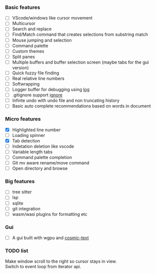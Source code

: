 ### Basic features
- [ ] VScode/windows like cursor movement
- [ ] Multicursor
- [ ] Search and replace
- [ ] Find/Match command that creates selections from substring match
- [ ] Mouse jumping and selection
- [ ] Command palette
- [ ] Custom themes
- [ ] Split panes
- [ ] Multiple buffers and buffer selection screen (maybe tabs for the gui version)
- [ ] Quick fuzzy file finding
- [ ] Real relative line numbers
- [ ] Softwrapping
- [ ] Logger buffer for debugging using [log](https://crates.io/crates/log)
- [ ] .gitignore support [ignore](https://crates.io/crates/ignore)
- [ ] Infinte undo with undo file and non truncating history
- [ ] Basic auto complete recommendations based on words in document

### Micro features
- [x] Highlighted line number
- [ ] Loading spinner
- [x] Tab detection
- [ ] Indetation deletion like vscode
- [ ] Variable length tabs
- [ ] Command palette completion
- [ ] Git mv aware rename/move command
- [ ] Open directory and browse

### Big features
- [ ] tree sitter
- [ ] lsp
- [ ] sqlite
- [ ] git integration
- [ ] wasm/wasi plugins for formatting etc

### Gui
- [ ] A gui built with wgpu and [cosmic-text](https://crates.io/crates/cosmic-text)

### TODO list
Make window scroll to the right so cursor stays in view.  
Switch to event loop from iterator api.  